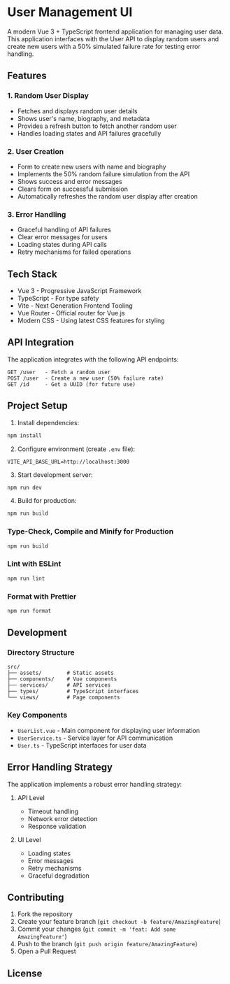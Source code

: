 # User Management UI

A modern Vue 3 + TypeScript frontend application for managing user data. This application interfaces with the User API to display random users and create new users with a 50% simulated failure rate for testing error handling.

## Features

### 1. Random User Display
- Fetches and displays random user details
- Shows user's name, biography, and metadata
- Provides a refresh button to fetch another random user
- Handles loading states and API failures gracefully

### 2. User Creation
- Form to create new users with name and biography
- Implements the 50% random failure simulation from the API
- Shows success and error messages
- Clears form on successful submission
- Automatically refreshes the random user display after creation

### 3. Error Handling
- Graceful handling of API failures
- Clear error messages for users
- Loading states during API calls
- Retry mechanisms for failed operations

## Tech Stack

- Vue 3 - Progressive JavaScript Framework
- TypeScript - For type safety
- Vite - Next Generation Frontend Tooling
- Vue Router - Official router for Vue.js
- Modern CSS - Using latest CSS features for styling

## API Integration

The application integrates with the following API endpoints:

```
GET /user   - Fetch a random user
POST /user  - Create a new user (50% failure rate)
GET /id     - Get a UUID (for future use)
```

## Project Setup

1. Install dependencies:
```sh
npm install
```

2. Configure environment (create `.env` file):
```env
VITE_API_BASE_URL=http://localhost:3000
```

3. Start development server:
```sh
npm run dev
```

4. Build for production:
```sh
npm run build
```

### Type-Check, Compile and Minify for Production
```sh
npm run build
```

### Lint with ESLint
```sh
npm run lint
```

### Format with Prettier
```sh
npm run format
```

## Development

### Directory Structure
```
src/
├── assets/        # Static assets
├── components/    # Vue components
├── services/      # API services
├── types/         # TypeScript interfaces
└── views/         # Page components
```

### Key Components

- `UserList.vue` - Main component for displaying user information
- `UserService.ts` - Service layer for API communication
- `User.ts` - TypeScript interfaces for user data

## Error Handling Strategy

The application implements a robust error handling strategy:

1. API Level
   - Timeout handling
   - Network error detection
   - Response validation

2. UI Level
   - Loading states
   - Error messages
   - Retry mechanisms
   - Graceful degradation

## Contributing

1. Fork the repository
2. Create your feature branch (`git checkout -b feature/AmazingFeature`)
3. Commit your changes (`git commit -m 'feat: Add some AmazingFeature'`)
4. Push to the branch (`git push origin feature/AmazingFeature`)
5. Open a Pull Request

## License
